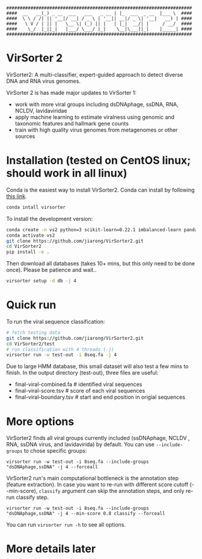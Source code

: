     #####################################################################
    ####  __   __(_) _ __  ___   ___   _ __ | |_  ___  _ __  |___ \  ####
    ####  \ \ / /| || '__|/ __| / _ \ | '__|| __|/ _ \| '__|   __) | ####
    ####   \ V / | || |   \__ \| (_) || |   | |_|  __/| |     / __/  ####
    ####    \_/  |_||_|   |___/ \___/ |_|    \__|\___||_|    |_____| ####
    #####################################################################


# VirSorter 2 

VirSorter2: A multi-classifier, expert-guided approach to detect diverse DNA and RNA virus genomes.

VirSorter 2 is has made major updates to VirSorter 1:

- work with more viral groups including dsDNAphage, ssDNA, RNA, NCLDV, lavidaviridae
- apply machine learning to estimate viralness using genomic and taxonomic features and hallmark gene counts
- train with high quality virus genomes from metagenomes or other sources


# Installation (tested on CentOS linux; should work in all linux)

Conda is the easiest way to install VirSorter2. Conda can install by following [this link](https://docs.conda.io/projects/conda/en/latest/user-guide/install/).

```bash
conda intall virsorter
```

To install the development version:

```bash
conda create -n vs2 python=3 scikit-learn=0.22.1 imbalanced-learn pandas seaborn hmmer prodigal screed last ncbi-genome-download ruamel.yaml snakemake=5.16.0 click
conda activate vs2
git clone https://github.com/jiarong/VirSorter2.git
cd VirSorter2
pip install -e .
```

Then download all databases (takes 10+ mins, but this only need to be done once). Please be patience and wait..

```bash
virsorter setup -d db -j 4
```

# Quick run

To run the viral sequence classification:

```bash
# fetch testing data
git clone https://github.com/jiarong/VirSorter2.git
cd VirSorter2/test
# run classification with 4 threads (-j)
virsorter run -w test-out -i 8seq.fa -j 4
```

Due to large HMM database, this small dataset will also test a few mins to finish. In the output directory (test-out), three files are useful:

- final-viral-combined.fa      # identified viral sequences
- final-viral-score.tsv        # score of each viral sequences
- final-viral-boundary.tsv     # start and end position in origial sequences

# More options  

VirSorter2 finds all viral groups currently included (ssDNAphage, NCLDV , RNA, ssDNA virus, and lavidavirida) by default. You can use `--include-groups` to chose specific groups:
```
virsorter run -w test-out -i 8seq.fa --include-groups "dsDNAphage,ssDNA" -j 4 --forceall
```

VirSorter2 run's main computational bottleneck is the annotation step (feature extraction). In case you want to re-run with different score cutoff (--min-score), `classify` argument can skip the annotation steps, and only re-run classify step.

```
virsorter run -w test-out -i 8seq.fa --include-groups "dsDNAphage,ssDNA" -j 4 --min-score 0.8 classify --forceall
```

You can run `virsorter run -h` to see all options.

# More details later
